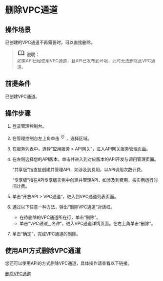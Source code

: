 # 删除VPC通道<a name="apig-zh-ug-180425083"></a>

## 操作场景<a name="section1049118613499"></a>

已创建的VPC通道不再需要时，可以直接删除。

>![](public_sys-resources/icon-note.gif) **说明：**   
>如果API已经使用VPC通道，且API已发布到环境，此时无法删除此VPC通道。  

## 前提条件<a name="section2234711104910"></a>

已创建VPC通道。

## 操作步骤<a name="section19956948123818"></a>

1.  登录管理控制台。
2.  在管理控制台左上角单击![](figures/icon-region.png)，选择区域。
3.  在服务列表中，选择“应用服务 \> API网关”，进入API网关服务管理页面。
4.  在左侧选择您的API版本，单击并进入到对应版本的API开发与调用管理页面。

    “共享版”指直接创建并管理API，如涉及到费用，以API调用次数计费。

    “专享版”指在API专享版实例中创建并管理API，如涉及到费用，按实例运行时间计费。

5.  单击“开放API \> VPC通道”，进入到VPC通道列表页面。
6.  通过以下任意一种方法，弹出“删除VPC通道”对话框。
    -   在待删除的VPC通道所在行，单击“删除”。
    -   单击“_VPC通道__名称_”，进入VPC通道详情页面。在右上角单击“删除”。

7.  单击“确定”，完成VPC通道的删除。

## 使用API方式删除VPC通道<a name="zh-cn_topic_0080101678_section7546754133419"></a>

您还可以使用API的方式删除VPC通道，具体操作请查看以下链接。

[删除VPC通道](https://support.huaweicloud.com/api-apig/apig-zh-api-180713163.html)

